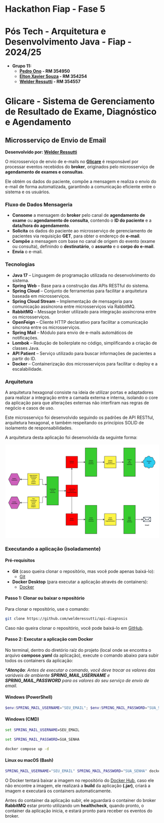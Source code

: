 # Hackathon Fiap - Fase 5

# Pós Tech - Arquitetura e Desenvolvimento Java - Fiap - 2024/25

- **Grupo 11:**
    - **[Pedro Ono](https://github.com/pedr0no) - RM 354950**
    - **[Elton Xavier Souza](https://github.com/eltonxs) - RM 354254**
    - **[Welder Ressutti](https://github.com/welderessutti) - RM 354557**

# Glicare - Sistema de Gerenciamento de Resultado de Exame, Diagnóstico e Agendamento

## Microsserviço de Envio de Email

**Desenvolvido por: [Welder Ressutti](https://github.com/welderessutti)**

O microsserviço de envio de e-mails no **[Glicare](https://github.com/welderessutti/hackathon-fiap-glicare)** é
responsável por processar eventos recebidos do **broker**, originados pelo microsserviço de **agendamento de exames e
consultas**.

Ele obtém os dados do paciente, compõe a mensagem e realiza o envio do e-mail de forma automatizada, garantindo a
comunicação eficiente entre o sistema e os usuários.

### Fluxo de Dados Mensageria

- **Consome** a mensagem do **broker** pelo canal de **agendamento de exame** ou **agendamento de consulta**, contendo
  o **ID do paciente** e a **data/hora do agendamento**.
- **Solicita** os dados do paciente ao microsserviço de gerenciamento de pacientes via requisição **GET**, para obter o
  endereço de **e-mail**.
- **Compõe** a mensagem com base no canal de origem do evento (exame ou consulta), definindo o **destinatário**, o
  **assunto** e o **corpo do e-mail**.
- **Envia** o e-mail.

### Tecnologias

- **Java 17** – Linguagem de programação utilizada no desenvolvimento do sistema.
- **Spring Web** – Base para a construção das APIs RESTful do sistema.
- **Spring Cloud** – Conjunto de ferramentas para facilitar a arquitetura baseada em microsserviços.
- **Spring Cloud Stream** – Implementação de mensageria para comunicação assíncrona entre microsserviços via RabbitMQ.
- **RabbitMQ** – Message broker utilizado para integração assíncrona entre os microsserviços.
- **OpenFeign** – Cliente HTTP declarativo para facilitar a comunicação síncrona entre os microsserviços.
- **Spring Mail** – Módulo para envio de e-mails automáticos de notificações.
- **Lombok** – Redução de boilerplate no código, simplificando a criação de classes Java.
- **API Patient** – Serviço utilizado para buscar informações de pacientes a partir do ID.
- **Docker** – Containerização dos microsserviços para facilitar o deploy e a escalabilidade.

### Arquitetura

A arquitetura hexagonal consiste na ideia de utilizar portas e adaptadores para realizar a integração entre a camada
externa e interna, isolando o core da aplicação para que alterações externas não interfiram nas regras de negócio e
casos de uso.

Este microsserviço foi desenvolvido seguindo os padrões de API RESTful, arquitetura hexagonal, e também respeitando os
princípios SOLID de isolamento de responsabilidades.

A arquitetura desta aplicação foi desenvolvida da seguinte forma:

![Aquitetura](images/architecture.jpg)

### Executando a aplicação (isoladamente)

#### Pré-requisitos

- **Git** (caso queira clonar o repositório, mas você pode apenas baixá-lo):
    - [Git](https://git-scm.com/downloads)
- **Docker Desktop** (para executar a aplicação através de containers):
    - [Docker](https://www.docker.com/products/docker-desktop/)

#### Passo 1: Clonar ou baixar o repositório

Para clonar o repositório, use o comando:

```bash
git clone https://github.com/welderessutti/api-diagnosis
```

Caso não queira clonar o repositório, você pode baixá-lo
em [GitHub](https://github.com/welderessutti/ms-email).

#### Passo 2: Executar a aplicação com Docker

No terminal, dentro do diretório raíz do projeto (local onde se encontra o arquivo **compose.yaml** da aplicação),
execute o comando abaixo para subir todos os containers da aplicação:

_***Atenção**: Antes de executar o comando, você deve trocar os valores das variáveis de
ambiente **SPRING_MAIL_USERNAME** e **SPRING_MAIL_PASSWORD** para os valores do seu serviço de envio de email._

#### Windows (PowerShell)

```powershell
$env:SPRING_MAIL_USERNAME="SEU_EMAIL"; $env:SPRING_MAIL_PASSWORD="SUA_SENHA"; docker compose up -d
```

#### Windows (CMD)

```cmd
set SPRING_MAIL_USERNAME=SEU_EMAIL
```

```cmd
set SPRING_MAIL_PASSWORD=SUA_SENHA
```

```cmd
docker compose up -d
```

#### Linux ou macOS (Bash)

```bash
SPRING_MAIL_USERNAME="SEU_EMAIL" SPRING_MAIL_PASSWORD="SUA_SENHA" docker compose up -d
```

O Docker tentará baixar a imagem no repositório
do [Docker Hub](https://hub.docker.com/repository/docker/welderessutti/ms-email/general), caso ele não
encontre a imagem, ele realizará a **build** da aplicação **(.jar)**, criará a imagem e executará os containers
automaticamente.

Antes do container da aplicação subir, ele aguardará o container do broker **RabbitMQ** estar pronto
utilizando um **healthcheck**, quando pronto, o container da aplicação inicia, e estará pronto para receber os eventos
do broker.
